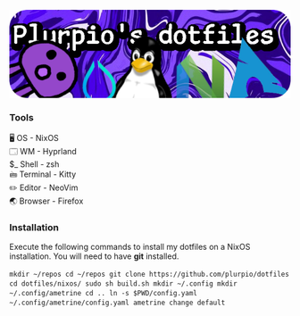 <p align="center">
  <img src="https://github.com/plurpio/dotfiles/blob/34716df0516b351ed6be5bcfdcf0e78b7be3a15b/git/dotfilesBanners.png">
</p>

### Tools

🖥️ OS - NixOS <br />
🗔 WM - Hyprland <br />
$_ Shell - zsh <br /> 
🖮 Terminal - Kitty <br />
✏️ Editor - NeoVim <br /> 
🌏 Browser - Firefox  

### Installation
Execute the following commands to install my dotfiles on a NixOS installation. You will need to have **git** installed. <br />

`mkdir ~/repos
cd ~/repos
git clone https://github.com/plurpio/dotfiles
cd dotfiles/nixos/
sudo sh build.sh
mkdir ~/.config
mkdir ~/.config/ametrine
cd ..
ln -s $PWD/config.yaml ~/.config/ametrine/config.yaml
ametrine change default`

